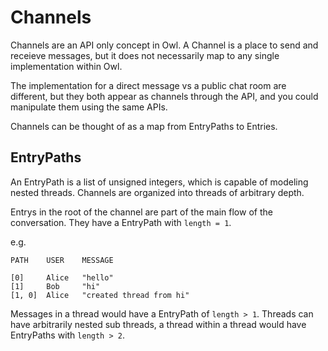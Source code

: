 # Channels

Channels are an API only concept in Owl.
A Channel is a place to send and receieve messages, but it does not necessarily map to any single implementation within Owl.

The implementation for a direct message vs a public chat room are different, but they both appear as channels through the API, and you could manipulate them using the same APIs.

Channels can be thought of as a map from EntryPaths to Entries.

## EntryPaths
An EntryPath is a list of unsigned integers, which is capable of modeling nested threads.
Channels are organized into threads of arbitrary depth.

Entrys in the root of the channel are part of the main flow of the conversation.
They have a EntryPath with `length = 1`.

e.g.
```
PATH    USER    MESSAGE

[0]     Alice   "hello"
[1]     Bob     "hi"
[1, 0]  Alice   "created thread from hi"
```

Messages in a thread would have a EntryPath of `length > 1`.
Threads can have arbitrarily nested sub threads, a thread within a thread would have EntryPaths with `length > 2`.

